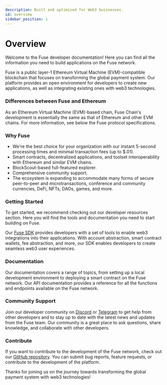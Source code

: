 ```yaml
---
description: Built and optimised for Web3 businesses.
id: overview
sidebar_position: 1
---
```


# Overview

Welcome to the Fuse developer documentation! Here you can find all the information you need to build applications on the Fuse network.

Fuse is a public layer-1 Ethereum Virtual Machine (EVM)-compatible blockchain that focuses on transforming the global payment system. Our platform provides an open environment for developers to create new applications, as well as integrating existing ones with web3 technologies.

### Differences between Fuse and Ethereum <a href="#differences-between-gnosis-and-ethereum" id="differences-between-gnosis-and-ethereum"></a>

As an Ethereum Virtual Machine (EVM)-based chain, Fuse Chain's development is essentially the same as that of Ethereum and other EVM chains. For more information, see below the Fuse protocol specifications.

### Why Fuse

* We're the best choice for your organization with our instant 5-second processing times and minimal transaction fees (up to $.01).
* Smart contracts, decentralized applications, and toolset interoperability with Ethereum and similar EVM chains.
* BlockScout-based full-featured explorer.
* Comprehensive community support.
* The ecosystem is expanding to accommodate many forms of secure peer-to-peer and microtransactions, conference and community currencies, DeFi, NFTs, DAOs, games, and more.

### Getting Started

To get started, we recommend checking out our developer resources section. Here you will find the tools and documentation you need to start building on Fuse.

Our [Fuse SDK](fuse-sdk/) provides developers with a set of tools to enable web3 integrations into their applications. With account abstraction, smart contract wallets, fee abstraction, and more, our SDK enables developers to create seamless web3 user experiences.

### Documentation

Our documentation covers a range of topics, from setting up a local development environment to deploying a smart contract on the Fuse network. Our API documentation provides a reference for all the functions and endpoints available on the Fuse network.

### Community Support

Join our developer community on [Discord](https://discord.com/invite/jpPMeSZ) or [Telegram](https://t.me/fuseio/163566) to get help from other developers and to stay up to date with the latest news and updates from the Fuse team. Our community is a great place to ask questions, share knowledge, and collaborate with other developers.

### Contribute

If you want to contribute to the development of the Fuse network, check out our [GitHub repository](https://github.com/fuseio). You can submit bug reports, feature requests, or contribute to the development of the platform.

Thanks for joining us on the journey towards transforming the global payment system with web3 technologies!

###
